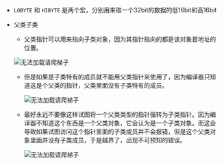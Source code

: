 + `LOBYTE` 和 `HIBYTE` 是两个宏，分别用来取一个32bit的数据的低16bit和高16bit

+ 父类子类

  + 父类指针可以用来指向子类对象，因为其指针指向的都是该对象首地址的位置。

  ![无法加载请爬梯子](https://cdn.jsdelivr.net/gh/smallzhong/picgo-pic-bed@master/20200717195728.png)

  + 但是如果是子类特有的成员就不能用父类指针来使用了，因为编译器只知道这是个父类的指针，父类里面没有子类特有的成员。

    ![无法加载请爬梯子](https://cdn.jsdelivr.net/gh/smallzhong/picgo-pic-bed@master/20200717200325.png)

  + 最好永远不要像这样试图将一个父类类型的指针强转为子类指针。因为编译器不知道这个东西是一个父类对象，它会认为是一个子类对象。而这会导致如果试图访问这个指针里面的子类成员并不会报错，但是这个父类对象里面并没有子类成员，于是越界了，出现不可预知的错误。

    ![无法加载请爬梯子](https://cdn.jsdelivr.net/gh/smallzhong/picgo-pic-bed@master/20200717200626.png)



